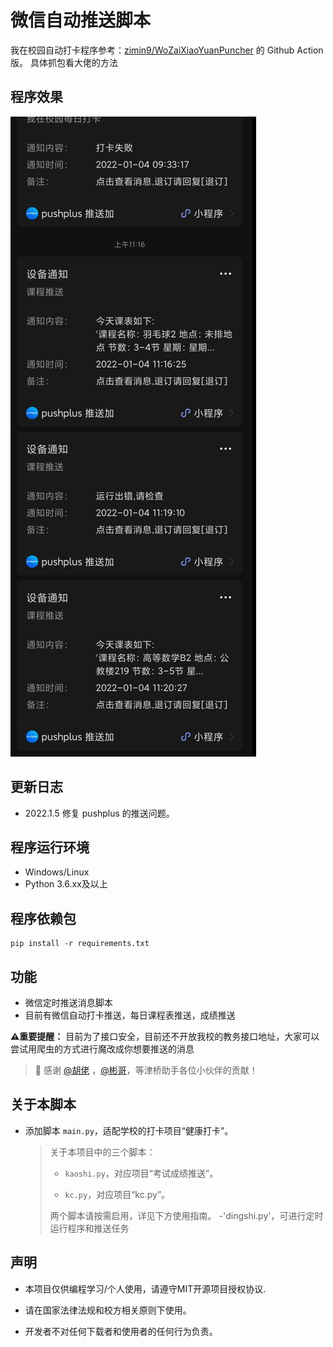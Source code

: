 # 微信自动推送脚本

我在校园自动打卡程序参考：[zimin9/WoZaiXiaoYuanPuncher](https://github.com/zimin9/WoZaiXiaoYuanPuncher) 的 Github Action 版。
具体抓包看大佬的方法
## 程序效果
![效果](https://github.com/jingsongliujing/tui_song_system/blob/main/qq_pic_merged_1641384838128.jpg)
## 更新日志

- 2022.1.5 修复 pushplus 的推送问题。

## 程序运行环境
- Windows/Linux
- Python 3.6.xx及以上
## 程序依赖包
~~~
pip install -r requirements.txt
~~~

## 功能
- 微信定时推送消息脚本
- 目前有微信自动打卡推送，每日课程表推送，成绩推送

**⚠重要提醒：** 目前为了接口安全，目前还不开放我校的教务接口地址，大家可以尝试用爬虫的方式进行魔改成你想要推送的消息

 > 🎉 感谢 [@胡佬]() ，[@彬哥]()，等津桥助手各位小伙伴的贡献！


## 关于本脚本

- 添加脚本 `main.py`，适配学校的打卡项目“健康打卡”。

  > 关于本项目中的三个脚本：
  >
  > - `kaoshi.py`，对应项目“考试成绩推送”。
  >
  > - `kc.py`，对应项目“kc.py”。
  >
  > 两个脚本请按需启用，详见下方使用指南。
  > -'dingshi.py'，可进行定时运行程序和推送任务

## 声明

- 本项目仅供编程学习/个人使用，请遵守MIT开源项目授权协议.

- 请在国家法律法规和校方相关原则下使用。

- 开发者不对任何下载者和使用者的任何行为负责。
